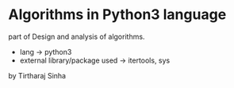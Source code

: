 # Algorithms in Python3 language
part of Design and analysis of algorithms.
<ul>
  <li>lang -> python3</li>
  <li>external library/package used -> itertools, sys</li>
  </ul>
  by Tirtharaj Sinha

